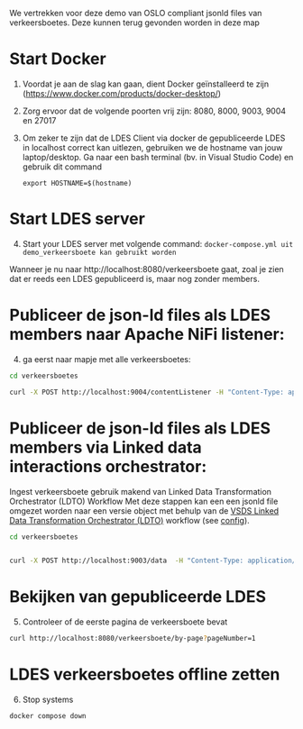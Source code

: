 We vertrekken voor deze demo van OSLO compliant jsonld files van verkeersboetes. Deze kunnen terug gevonden worden in deze map



# Start Docker

1. Voordat je aan de slag kan gaan, dient Docker geïnstalleerd te zijn (https://www.docker.com/products/docker-desktop/)
2. Zorg ervoor dat de volgende poorten vrij zijn: 8080, 8000, 9003, 9004 en 27017
3. Om zeker te zijn dat de LDES Client via docker de gepubliceerde LDES in localhost correct kan uitlezen, gebruiken we de hostname van jouw laptop/desktop.
   Ga naar een bash terminal (bv. in Visual Studio Code) en gebruik dit command
   
   `export HOSTNAME=$(hostname)`
  
# Start LDES server
4. Start your LDES server met volgende command:
`docker-compose.yml uit demo_verkeersboete kan gebruikt worden`

Wanneer je nu naar 
http://localhost:8080/verkeersboete gaat, zoal je zien dat er reeds een LDES gepubliceerd is, maar nog zonder members.

# Publiceer de json-ld files als LDES members naar Apache NiFi listener:

4. ga eerst naar mapje met alle verkeersboetes:
```bash
cd verkeersboetes

curl -X POST http://localhost:9004/contentListener -H "Content-Type: application/json-ld" -d @verkeersboete1.jsonld
```

# Publiceer de json-ld files als LDES members via Linked data interactions orchestrator:

Ingest verkeersboete gebruik makend van Linked Data Transformation Orchestrator (LDTO) Workflow
Met deze stappen kan een een jsonld file omgezet worden naar een versie object met behulp van de [VSDS Linked Data Transformation Orchestrator (LDTO)](https://github.com/Informatievlaanderen/VSDS-Linked-Data-Interactions) workflow (see [config](./ldio-workflow.config.yml)).

```bash
cd verkeersboetes


curl -X POST http://localhost:9003/data  -H "Content-Type: application/ld+json" -d "@verkeersboete1.jsonld"
```

# Bekijken van gepubliceerde LDES

5. Controleer of de eerste pagina de verkeersboete bevat
```bash
curl http://localhost:8080/verkeersboete/by-page?pageNumber=1
```

# LDES verkeersboetes offline zetten
6. Stop systems
```bash
docker compose down
```
